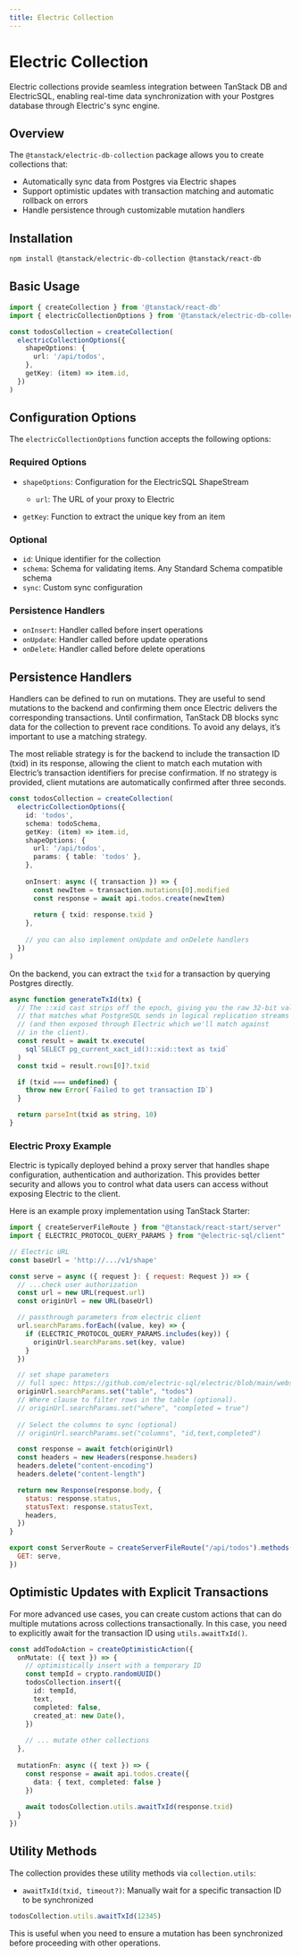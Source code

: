 ```yaml
---
title: Electric Collection
---
```


# Electric Collection

Electric collections provide seamless integration between TanStack DB and ElectricSQL, enabling real-time data synchronization with your Postgres database through Electric's sync engine.

## Overview

The `@tanstack/electric-db-collection` package allows you to create collections that:
- Automatically sync data from Postgres via Electric shapes
- Support optimistic updates with transaction matching and automatic rollback on errors
- Handle persistence through customizable mutation handlers

## Installation

```bash
npm install @tanstack/electric-db-collection @tanstack/react-db
```

## Basic Usage

```typescript
import { createCollection } from '@tanstack/react-db'
import { electricCollectionOptions } from '@tanstack/electric-db-collection'

const todosCollection = createCollection(
  electricCollectionOptions({
    shapeOptions: {
      url: '/api/todos',
    },
    getKey: (item) => item.id,
  })
)
```

## Configuration Options

The `electricCollectionOptions` function accepts the following options:

### Required Options

- `shapeOptions`: Configuration for the ElectricSQL ShapeStream
  - `url`: The URL of your proxy to Electric

- `getKey`: Function to extract the unique key from an item

### Optional

- `id`: Unique identifier for the collection
- `schema`: Schema for validating items. Any Standard Schema compatible schema
- `sync`: Custom sync configuration

### Persistence Handlers

- `onInsert`: Handler called before insert operations
- `onUpdate`: Handler called before update operations  
- `onDelete`: Handler called before delete operations

## Persistence Handlers

Handlers can be defined to run on mutations. They are useful to send mutations to the backend and confirming them once Electric delivers the corresponding transactions. Until confirmation, TanStack DB blocks sync data for the collection to prevent race conditions. To avoid any delays, it’s important to use a matching strategy.

The most reliable strategy is for the backend to include the transaction ID (txid) in its response, allowing the client to match each mutation with Electric’s transaction identifiers for precise confirmation. If no strategy is provided, client mutations are automatically confirmed after three seconds.

```typescript
const todosCollection = createCollection(
  electricCollectionOptions({
    id: 'todos',
    schema: todoSchema,
    getKey: (item) => item.id,
    shapeOptions: {
      url: '/api/todos',
      params: { table: 'todos' },
    },
    
    onInsert: async ({ transaction }) => {
      const newItem = transaction.mutations[0].modified
      const response = await api.todos.create(newItem)
      
      return { txid: response.txid }
    },
    
    // you can also implement onUpdate and onDelete handlers
  })
)
```

On the backend, you can extract the `txid` for a transaction by querying Postgres directly.

```ts
async function generateTxId(tx) {
  // The ::xid cast strips off the epoch, giving you the raw 32-bit value
  // that matches what PostgreSQL sends in logical replication streams
  // (and then exposed through Electric which we'll match against
  // in the client).
  const result = await tx.execute(
    sql`SELECT pg_current_xact_id()::xid::text as txid`
  )
  const txid = result.rows[0]?.txid

  if (txid === undefined) {
    throw new Error(`Failed to get transaction ID`)
  }

  return parseInt(txid as string, 10)
}
```

### Electric Proxy Example

Electric is typically deployed behind a proxy server that handles shape configuration, authentication and authorization. This provides better security and allows you to control what data users can access without exposing Electric to the client.


Here is an example proxy implementation using TanStack Starter:

```js
import { createServerFileRoute } from "@tanstack/react-start/server"
import { ELECTRIC_PROTOCOL_QUERY_PARAMS } from "@electric-sql/client"

// Electric URL
const baseUrl = 'http://.../v1/shape'

const serve = async ({ request }: { request: Request }) => {
  // ...check user authorization  
  const url = new URL(request.url)
  const originUrl = new URL(baseUrl)

  // passthrough parameters from electric client
  url.searchParams.forEach((value, key) => {
    if (ELECTRIC_PROTOCOL_QUERY_PARAMS.includes(key)) {
      originUrl.searchParams.set(key, value)
    }
  })

  // set shape parameters 
  // full spec: https://github.com/electric-sql/electric/blob/main/website/electric-api.yaml
  originUrl.searchParams.set("table", "todos")
  // Where clause to filter rows in the table (optional).
  // originUrl.searchParams.set("where", "completed = true")
  
  // Select the columns to sync (optional)
  // originUrl.searchParams.set("columns", "id,text,completed")

  const response = await fetch(originUrl)
  const headers = new Headers(response.headers)
  headers.delete("content-encoding")
  headers.delete("content-length")

  return new Response(response.body, {
    status: response.status,
    statusText: response.statusText,
    headers,
  })
}

export const ServerRoute = createServerFileRoute("/api/todos").methods({
  GET: serve,
})
```

## Optimistic Updates with Explicit Transactions

For more advanced use cases, you can create custom actions that can do multiple mutations across collections transactionally. In this case, you need to explicitly await for the transaction ID using `utils.awaitTxId()`.

```typescript
const addTodoAction = createOptimisticAction({
  onMutate: ({ text }) => {
    // optimistically insert with a temporary ID
    const tempId = crypto.randomUUID()
    todosCollection.insert({
      id: tempId,
      text,
      completed: false,
      created_at: new Date(),
    })
    
    // ... mutate other collections
  },
  
  mutationFn: async ({ text }) => {
    const response = await api.todos.create({
      data: { text, completed: false }
    })
    
    await todosCollection.utils.awaitTxId(response.txid)
  }
})
```

## Utility Methods

The collection provides these utility methods via `collection.utils`:

- `awaitTxId(txid, timeout?)`: Manually wait for a specific transaction ID to be synchronized

```typescript
todosCollection.utils.awaitTxId(12345)
```

This is useful when you need to ensure a mutation has been synchronized before proceeding with other operations.
